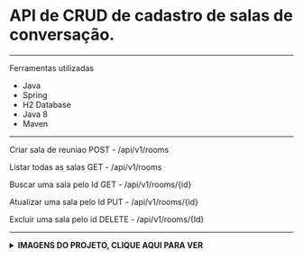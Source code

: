 # API de CRUD de cadastro de salas de conversação.

<hr>
 <p>Ferramentas utilizadas</p>
        <ul>
  <li>Java</li>
  <li>Spring</li>
  <li>H2 Database</li>
  <li>Java 8</li>
  <li>Maven</li>
        </ul>
        <hr>
        
Criar sala de reuniao POST - /api/v1/rooms

Listar todas as salas GET - /api/v1/rooms

Buscar uma sala pelo Id GET - /api/v1/rooms/{id}

Atualizar uma sala pelo Id PUT - /api/v1/rooms/{id}

Excluir uma sala pelo id DELETE - /api/v1/rooms/{Id}
<hr>
<details>
    <br>
     <summary><b>IMAGENS DO PROJETO, CLIQUE AQUI PARA VER </b></summary>
 <h3 align:center>Sistema</h3>
 
 ![program](https://user-images.githubusercontent.com/84048306/132626392-e8540e0f-7c28-4d44-a484-15c39ed734a7.png)

  <h3 align:center>Get All</h3>
 
 ![getall](https://user-images.githubusercontent.com/84048306/132626505-1f1c709c-b56c-4359-851d-d6325b677c12.png)

  <h3 align:center>Get Id</h3>
 
 ![getid](https://user-images.githubusercontent.com/84048306/132626515-45c93fe8-5020-48d7-be9e-7988b75b91b6.png)

  <h3 align:center>Post</h3>
 
 ![post](https://user-images.githubusercontent.com/84048306/132626525-cadb81fd-c0a1-4f3d-8290-5b91b45c7ea9.png)

  <h3 align:center>Put</h3>
 
![put](https://user-images.githubusercontent.com/84048306/132626534-6c399a32-e7c5-4ffa-9acc-5e0da3fbd7b8.png)
 
  <h3 align:center>Delete</h3>
 
 ![delete](https://user-images.githubusercontent.com/84048306/132626546-fe8675cd-ce15-46b1-9320-4f9f14841c7a.png)

 </details>
